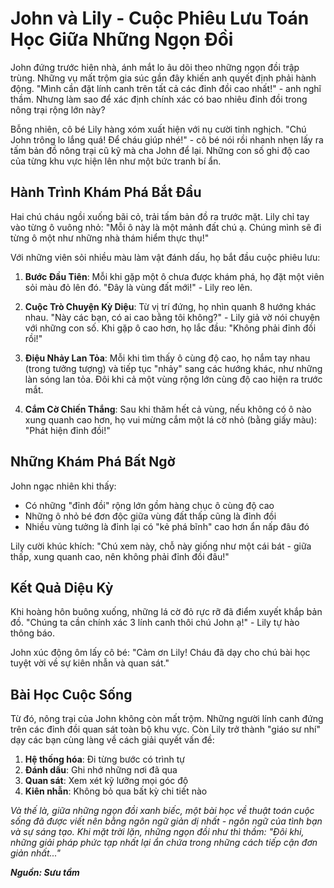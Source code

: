 # **John và Lily - Cuộc Phiêu Lưu Toán Học Giữa Những Ngọn Đồi**

John đứng trước hiên nhà, ánh mắt lo âu dõi theo những ngọn đồi trập trùng. Những vụ mất trộm gia súc gần đây khiến anh quyết định phải hành động. "Mình cần đặt lính canh trên tất cả các đỉnh đồi cao nhất!" - anh nghĩ thầm. Nhưng làm sao để xác định chính xác có bao nhiêu đỉnh đồi trong nông trại rộng lớn này?

Bỗng nhiên, cô bé Lily hàng xóm xuất hiện với nụ cười tinh nghịch. "Chú John trông lo lắng quá! Để cháu giúp nhé!" - cô bé nói rồi nhanh nhẹn lấy ra tấm bản đồ nông trại cũ kỹ mà cha John để lại. Những con số ghi độ cao của từng khu vực hiện lên như một bức tranh bí ẩn.

## **Hành Trình Khám Phá Bắt Đầu**

Hai chú cháu ngồi xuống bãi cỏ, trải tấm bản đồ ra trước mặt. Lily chỉ tay vào từng ô vuông nhỏ: "Mỗi ô này là một mảnh đất chú ạ. Chúng mình sẽ đi từng ô một như những nhà thám hiểm thực thụ!"

Với những viên sỏi nhiều màu làm vật đánh dấu, họ bắt đầu cuộc phiêu lưu:

1. **Bước Đầu Tiên**: Mỗi khi gặp một ô chưa được khám phá, họ đặt một viên sỏi màu đỏ lên đó. "Đây là vùng đất mới!" - Lily reo lên.

2. **Cuộc Trò Chuyện Kỳ Diệu**: Từ vị trí đứng, họ nhìn quanh 8 hướng khác nhau. "Này các bạn, có ai cao bằng tôi không?" - Lily giả vờ nói chuyện với những con số. Khi gặp ô cao hơn, họ lắc đầu: "Không phải đỉnh đồi rồi!"

3. **Điệu Nhảy Lan Tỏa**: Mỗi khi tìm thấy ô cùng độ cao, họ nắm tay nhau (trong tưởng tượng) và tiếp tục "nhảy" sang các hướng khác, như những làn sóng lan tỏa. Đôi khi cả một vùng rộng lớn cùng độ cao hiện ra trước mắt.

4. **Cắm Cờ Chiến Thắng**: Sau khi thăm hết cả vùng, nếu không có ô nào xung quanh cao hơn, họ vui mừng cắm một lá cờ nhỏ (bằng giấy màu): "Phát hiện đỉnh đồi!"

## **Những Khám Phá Bất Ngờ**

John ngạc nhiên khi thấy:
- Có những "đỉnh đồi" rộng lớn gồm hàng chục ô cùng độ cao
- Những ô nhỏ bé đơn độc giữa vùng đất thấp cũng là đỉnh đồi
- Nhiều vùng tưởng là đỉnh lại có "kẻ phá bĩnh" cao hơn ẩn nấp đâu đó

Lily cười khúc khích: "Chú xem này, chỗ này giống như một cái bát - giữa thấp, xung quanh cao, nên không phải đỉnh đồi đâu!"

## **Kết Quả Diệu Kỳ**

Khi hoàng hôn buông xuống, những lá cờ đỏ rực rỡ đã điểm xuyết khắp bản đồ. "Chúng ta cần chính xác 3 lính canh thôi chú John ạ!" - Lily tự hào thông báo.

John xúc động ôm lấy cô bé: "Cảm ơn Lily! Cháu đã dạy cho chú bài học tuyệt vời về sự kiên nhẫn và quan sát."

## **Bài Học Cuộc Sống**

Từ đó, nông trại của John không còn mất trộm. Những người lính canh đứng trên các đỉnh đồi quan sát toàn bộ khu vực. Còn Lily trở thành "giáo sư nhí" dạy các bạn cùng làng về cách giải quyết vấn đề:

1. **Hệ thống hóa**: Đi từng bước có trình tự
2. **Đánh dấu**: Ghi nhớ những nơi đã qua
3. **Quan sát**: Xem xét kỹ lưỡng mọi góc độ
4. **Kiên nhẫn**: Không bỏ qua bất kỳ chi tiết nào

*Và thế là, giữa những ngọn đồi xanh biếc, một bài học về thuật toán cuộc sống đã được viết nên bằng ngôn ngữ giản dị nhất - ngôn ngữ của tình bạn và sự sáng tạo. Khi mặt trời lặn, những ngọn đồi như thì thầm: "Đôi khi, những giải pháp phức tạp nhất lại ẩn chứa trong những cách tiếp cận đơn giản nhất..."*

***Nguồn: Sưu tầm***
